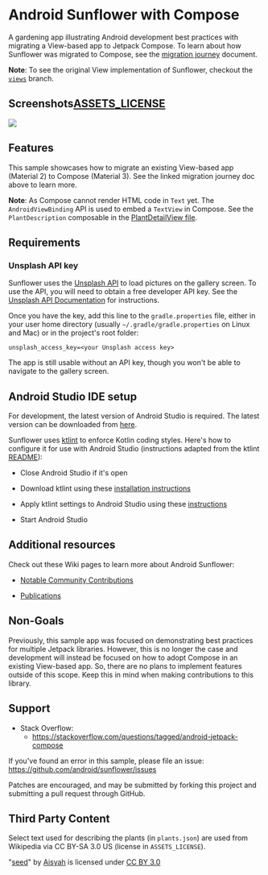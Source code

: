 # Android Sunflower with Compose

A gardening app illustrating Android development best practices with migrating a View-based app to
Jetpack Compose. To learn about how Sunflower was migrated to Compose, see the 
[migration journey](https://github.com/android/sunflower/blob/main/docs/MigrationJourney.md) document.

**Note**: To see the original View implementation of Sunflower, checkout the [`views`](https://github.com/android/sunflower/tree/views) branch.

## Screenshots[ASSETS_LICENSE](ASSETS_LICENSE)

<img src="screenshots/SunflowerM3Screenshots.png"/>

## Features

This sample showcases how to migrate an existing View-based app (Material 2) to Compose (Material 3). 
See the linked migration journey doc above to learn more.

**Note**: As Compose cannot render HTML code in `Text` yet. The 
`AndroidViewBinding` API is used to embed a `TextView` in Compose. See the 
`PlantDescription` composable in the
[PlantDetailView file](app/src/main/java/com/google/samples/apps/sunflower/compose/plantdetail/PlantDetailView.kt).

## Requirements

### Unsplash API key

Sunflower uses the [Unsplash API](https://unsplash.com/developers) to load pictures on the gallery
screen. To use the API, you will need to obtain a free developer API key. See the
[Unsplash API Documentation](https://unsplash.com/documentation) for instructions.

Once you have the key, add this line to the `gradle.properties` file, either in your user home
directory (usually `~/.gradle/gradle.properties` on Linux and Mac) or in the project's root folder:

```
unsplash_access_key=<your Unsplash access key>
```

The app is still usable without an API key, though you won't be able to navigate to the gallery screen.

Android Studio IDE setup
------------------------
For development, the latest version of Android Studio is required. The latest version can be
downloaded from [here](https://developer.android.com/studio/).

Sunflower uses [ktlint](https://ktlint.github.io/) to enforce Kotlin coding styles.
Here's how to configure it for use with Android Studio (instructions adapted
from the ktlint [README](https://github.com/shyiko/ktlint/blob/master/README.md)):

- Close Android Studio if it's open

- Download ktlint using these [installation instructions](https://github.com/pinterest/ktlint/blob/master/README.md#installation)

- Apply ktlint settings to Android Studio using these [instructions](https://github.com/pinterest/ktlint/blob/master/README.md#-with-intellij-idea)

- Start Android Studio

Additional resources
--------------------
Check out these Wiki pages to learn more about Android Sunflower:

- [Notable Community Contributions](https://github.com/android/sunflower/wiki/Notable-Community-Contributions)

- [Publications](https://github.com/android/sunflower/wiki/Sunflower-Publications)

Non-Goals
---------
Previously, this sample app was focused on demonstrating best practices for
multiple Jetpack libraries. However, this is no longer the case and development
will instead be focused on how to adopt Compose in an existing View-based app.
So, there are no plans to implement features outside of this scope. Keep this
in mind when making contributions to this library.

Support
-------

- Stack Overflow:
  - https://stackoverflow.com/questions/tagged/android-jetpack-compose

If you've found an error in this sample, please file an issue:
https://github.com/android/sunflower/issues

Patches are encouraged, and may be submitted by forking this project and submitting a pull request
through GitHub.

Third Party Content
-------------------
Select text used for describing the plants (in `plants.json`) are used from Wikipedia via CC BY-SA 3.0 US (license in `ASSETS_LICENSE`).

"[seed](https://thenounproject.com/search/?q=seed&i=1585971)" by [Aisyah](https://thenounproject.com/aisyahalmasyira/) is licensed under [CC BY 3.0](https://creativecommons.org/licenses/by/3.0/us/legalcode)
